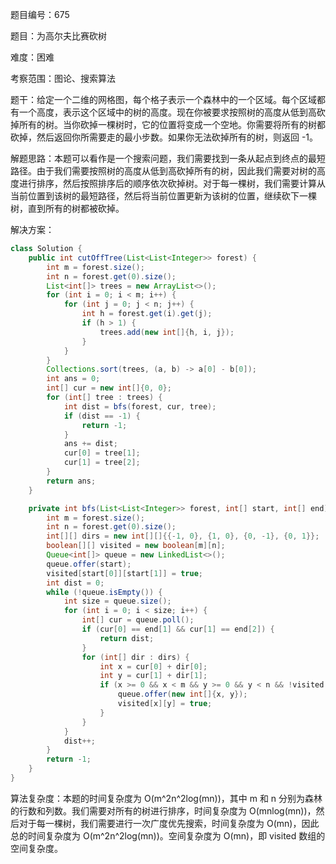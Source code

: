 题目编号：675

题目：为高尔夫比赛砍树

难度：困难

考察范围：图论、搜索算法

题干：给定一个二维的网格图，每个格子表示一个森林中的一个区域。每个区域都有一个高度，表示这个区域中的树的高度。现在你被要求按照树的高度从低到高砍掉所有的树。当你砍掉一棵树时，它的位置将变成一个空地。你需要将所有的树都砍掉，然后返回你所需要走的最小步数。如果你无法砍掉所有的树，则返回 -1。

解题思路：本题可以看作是一个搜索问题，我们需要找到一条从起点到终点的最短路径。由于我们需要按照树的高度从低到高砍掉所有的树，因此我们需要对树的高度进行排序，然后按照排序后的顺序依次砍掉树。对于每一棵树，我们需要计算从当前位置到该树的最短路径，然后将当前位置更新为该树的位置，继续砍下一棵树，直到所有的树都被砍掉。

解决方案：

```java
class Solution {
    public int cutOffTree(List<List<Integer>> forest) {
        int m = forest.size();
        int n = forest.get(0).size();
        List<int[]> trees = new ArrayList<>();
        for (int i = 0; i < m; i++) {
            for (int j = 0; j < n; j++) {
                int h = forest.get(i).get(j);
                if (h > 1) {
                    trees.add(new int[]{h, i, j});
                }
            }
        }
        Collections.sort(trees, (a, b) -> a[0] - b[0]);
        int ans = 0;
        int[] cur = new int[]{0, 0};
        for (int[] tree : trees) {
            int dist = bfs(forest, cur, tree);
            if (dist == -1) {
                return -1;
            }
            ans += dist;
            cur[0] = tree[1];
            cur[1] = tree[2];
        }
        return ans;
    }

    private int bfs(List<List<Integer>> forest, int[] start, int[] end) {
        int m = forest.size();
        int n = forest.get(0).size();
        int[][] dirs = new int[][]{{-1, 0}, {1, 0}, {0, -1}, {0, 1}};
        boolean[][] visited = new boolean[m][n];
        Queue<int[]> queue = new LinkedList<>();
        queue.offer(start);
        visited[start[0]][start[1]] = true;
        int dist = 0;
        while (!queue.isEmpty()) {
            int size = queue.size();
            for (int i = 0; i < size; i++) {
                int[] cur = queue.poll();
                if (cur[0] == end[1] && cur[1] == end[2]) {
                    return dist;
                }
                for (int[] dir : dirs) {
                    int x = cur[0] + dir[0];
                    int y = cur[1] + dir[1];
                    if (x >= 0 && x < m && y >= 0 && y < n && !visited[x][y] && forest.get(x).get(y) > 0) {
                        queue.offer(new int[]{x, y});
                        visited[x][y] = true;
                    }
                }
            }
            dist++;
        }
        return -1;
    }
}
```

算法复杂度：本题的时间复杂度为 O(m^2n^2log(mn))，其中 m 和 n 分别为森林的行数和列数。我们需要对所有的树进行排序，时间复杂度为 O(mnlog(mn))，然后对于每一棵树，我们需要进行一次广度优先搜索，时间复杂度为 O(mn)，因此总的时间复杂度为 O(m^2n^2log(mn))。空间复杂度为 O(mn)，即 visited 数组的空间复杂度。
